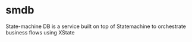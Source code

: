 # smdb
State-machine DB is a service built on top of Statemachine to orchestrate business flows using XState
